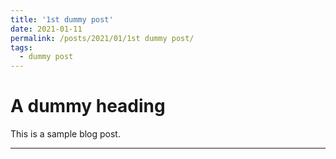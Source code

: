 ```yaml
---
title: '1st dummy post'
date: 2021-01-11
permalink: /posts/2021/01/1st dummy post/
tags:
  - dummy post
---
```




A dummy heading
======

This is a sample blog post. 

------
